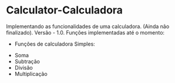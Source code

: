 # Calculator-Calculadora
Implementando as funcionalidades de uma calculadora.
(Ainda não finalizado).
Versão - 1.0.
Funções implementadas até o momento:

* Funções de calculadora Simples:
- Soma
- Subtração
- Divisão
- Multiplicação

